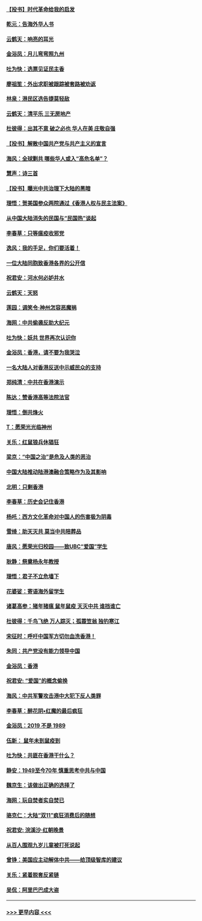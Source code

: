 #### [【投书】时代革命给我的启发](../pages/nsc993/n11684287.md?t=11280255) 
#### [乾元：告海外华人书](../pages/nsc993/n11684044.md?t=11280255) 
#### [云鹤天：响亮的耳光](../pages/nsc993/n11684254.md?t=11280255) 
#### [金浴凤：月儿弯弯照九州](../pages/nsc993/n11684231.md?t=11280255) 
#### [吐为快：选票见证民主香](../pages/nsc993/n11684206.md?t=11280255) 
#### [廖祖笙：外出求职被跟踪被套路被劝返](../pages/nsc993/n11683874.md?t=11280255) 
#### [林泉：港民区选告捷莫轻敌](../pages/nsc993/n11683930.md?t=11280255) 
#### [云鹤天：清平乐 三无房地产](../pages/nsc993/n11681521.md?t=11280255) 
#### [杜彼得：出其不意 破之必也 华人在美 庄敬自强](../pages/nsc993/n11679554.md?t=11280255) 
#### [【投书】解散中国共产党与共产主义的宣言](../pages/nsc993/n11679177.md?t=11280255) 
#### [海风：全球剿共 哪些华人或入“高危名单”？](../pages/nsc993/n11678617.md?t=11280255) 
#### [慧声：诗三首](../pages/nsc993/n11678848.md?t=11280255) 
#### [【投书】曝光中共治理下大陆的黑暗](../pages/nsc993/n11678674.md?t=11280255) 
#### [理悟：贺美国参众两院通过《香港人权与民主法案》](../pages/nsc993/n11678104.md?t=11280255) 
#### [从中国大陆消失的民国与“民国热”谈起](../pages/nsc993/n11678075.md?t=11280255) 
#### [李春草：只等瘟疫收邪党](../pages/nsc993/n11677308.md?t=11280255) 
#### [逸风：我的手足，你们要活着！](../pages/nsc993/n11676352.md?t=11280255) 
#### [一位大陆同胞致香港各界的公开信](../pages/nsc993/n11675761.md?t=11280255) 
#### [祝君安：河水何必妒井水](../pages/nsc993/n11675746.md?t=11280255) 
#### [云鹤天：天怒](../pages/nsc993/n11675718.md?t=11280255) 
#### [莲园：调笑令‧神州怎容恶魔祸](../pages/nsc993/n11675648.md?t=11280255) 
#### [海网：中共偷袭反助大纪元](../pages/nsc993/n11673515.md?t=11280255) 
#### [吐为快：妖共 世界再次认识你](../pages/nsc993/n11673506.md?t=11280255) 
#### [金浴凤：香港，请不要为我哭泣](../pages/nsc993/n11673248.md?t=11280255) 
#### [一名大陆人对香港反送中示威民众的支持](../pages/nsc993/n11672615.md?t=11280255) 
#### [郑纯清：中共在香港演示](../pages/nsc993/n11670539.md?t=11280255) 
#### [陈达：赞香港高等法院法官](../pages/nsc993/n11669542.md?t=11280255) 
#### [理悟：倒共烽火](../pages/nsc993/n11668844.md?t=11280255) 
#### [T：愿荣光光临神州](../pages/nsc993/n11668421.md?t=11280255) 
#### [关乐：红鼠狼兵休猖狂](../pages/nsc993/n11668378.md?t=11280255) 
#### [梁京：“中国之治”是危及人类的恶治](../pages/nsc993/n11668328.md?t=11280255) 
#### [中国大陆推动陆港澳融合策略作为及其影响](../pages/nsc993/n11668157.md?t=11280255) 
#### [北明：只剩香港](../pages/nsc993/n11668002.md?t=11280255) 
#### [李春草：历史会记住香港](../pages/nsc993/n11667927.md?t=11280255) 
#### [杨吒：西方文化革命对中国人的伤害极为阴毒](../pages/nsc993/n11664521.md?t=11280255) 
#### [雪绮：助天灭共 莫当中共陪葬品](../pages/nsc993/n11662650.md?t=11280255) 
#### [唐风：愿荣光归校园——致UBC“爱国”学生](../pages/nsc993/n11662194.md?t=11280255) 
#### [耿静：祭奠杨永年教授](../pages/nsc993/n11662514.md?t=11280255) 
#### [理悟：君子不立危墙下](../pages/nsc993/n11662172.md?t=11280255) 
#### [花婆娑：寄语海外留学生](../pages/nsc993/n11662121.md?t=11280255) 
#### [诸葛高参：猪年猪瘟 鼠年鼠疫 天灭中共 谁挡谁亡](../pages/nsc993/n11661980.md?t=11280255) 
#### [杜彼得：千鸟飞绝 万人踪灭；孤蓑笠翁 独钓寒江](../pages/nsc993/n11661170.md?t=11280255) 
#### [宋征时：呼吁中国军方切勿血洗香港！](../pages/nsc993/n11415318.md?t=11280255) 
#### [朱同：共产党没有能力领导中国](../pages/nsc993/n11660421.md?t=11280255) 
#### [金浴凤：香港](../pages/nsc993/n11660419.md?t=11280255) 
#### [祝君安: “爱国”的概念偷换](../pages/nsc993/n11659706.md?t=11280255) 
#### [海风：中共军警攻击港中大犯下反人类罪](../pages/nsc993/n11659632.md?t=11280255) 
#### [李春草：醉花阴•红魔的最后疯狂](../pages/nsc993/n11659287.md?t=11280255) 
#### [金浴凤：2019 不是 1989](../pages/nsc993/n11657663.md?t=11280255) 
#### [伍新： 鼠年未到鼠疫到](../pages/nsc993/n11655098.md?t=11280255) 
#### [吐为快：共匪在香港干什么？](../pages/nsc993/n11654891.md?t=11280255) 
#### [静安：1949至今70年 慎重思考中共与中国](../pages/nsc993/n11651244.md?t=11280255) 
#### [魏京生：该做出正确的选择了](../pages/nsc993/n11653084.md?t=11280255) 
#### [海网：玩自焚者实自焚已](../pages/nsc993/n11652423.md?t=11280255) 
#### [骆克仁：大陆“双11”疯狂消费后的随想](../pages/nsc993/n11652305.md?t=11280255) 
#### [祝君安: 浣溪沙·红朝晚景](../pages/nsc993/n11652258.md?t=11280255) 
#### [从百人围观九岁儿童被打死说起](../pages/nsc993/n11651030.md?t=11280255) 
#### [曾铮：美国应主动解体中共——给顶级智库的建议](../pages/nsc993/n11649888.md?t=11280255) 
#### [关乐：紧着脱套反紧链](../pages/nsc993/n11649069.md?t=11280255) 
#### [吴侃：阿里巴巴成大盗](../pages/nsc993/n11645523.md?t=11280255) 

----
#### [ >>> 更早内容 <<< ](../indexes/nsc993-earlier.md)
